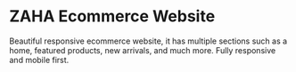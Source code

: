 # ZAHA Ecommerce Website
Beautiful responsive ecommerce website, it has multiple sections such as a home, featured products, new arrivals, and much more. Fully responsive and mobile first.
